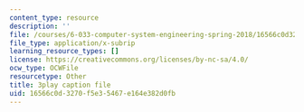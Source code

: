 ```yaml
---
content_type: resource
description: ''
file: /courses/6-033-computer-system-engineering-spring-2018/16566c0d3270f5e35467e164e382d0fb_r2_-2KW76ec.srt
file_type: application/x-subrip
learning_resource_types: []
license: https://creativecommons.org/licenses/by-nc-sa/4.0/
ocw_type: OCWFile
resourcetype: Other
title: 3play caption file
uid: 16566c0d-3270-f5e3-5467-e164e382d0fb
---
```

